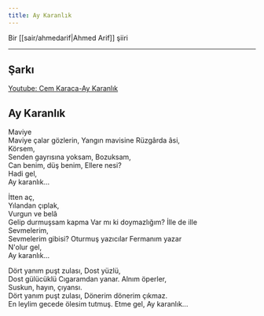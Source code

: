 ```yaml
---
title: Ay Karanlık
---
```


Bir [[sair/ahmedarif|Ahmed Arif]] şiiri

---

## Şarkı
[Youtube: Cem Karaca-Ay Karanlık](https://www.youtube.com/watch?v=sdVaGR_ZoOw)

## Ay Karanlık
Maviye  
Maviye çalar gözlerin, 
Yangın mavisine 
Rüzgârda âsi,  
Körsem,  
Senden gayrısına yoksam, 
Bozuksam,  
Can benim, düş benim, 
Ellere nesi?  
Hadi gel,  
Ay karanlık...

İtten aç,  
Yılandan çıplak,  
Vurgun ve belâ  
Gelip durmuşsam kapma 
Var mı ki doymazlığım? 
İlle de ille  
Sevmelerim,  
Sevmelerim gibisi? 
Oturmuş yazıcılar 
Fermanım yazar  
N'olur gel,  
Ay karanlık...

Dört yanım puşt zulası, 
Dost yüzlü,  
Dost gülücüklü 
Cıgaramdan yanar.
Alnım öperler,  
Suskun, hayın, çıyansı.  
Dört yanım puşt zulası, 
Dönerim dönerim çıkmaz.  
En leylim gecede ölesim tutmuş. 
Etme gel,
Ay karanlık...